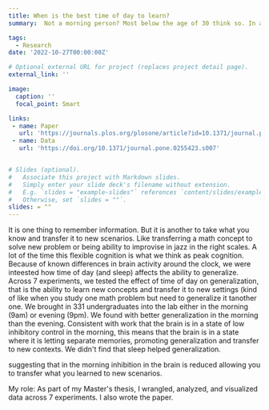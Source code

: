 ```yaml
---
title: When is the best time of day to learn?
summary:  Not a morning person? Most below the age of 30 think so. In a collaboration with Harvard Medical School, we tested if the ability for college students to learn and process new information is in fact worse in the morning. Remarkably, we find that the morning is actually the best time to learn new information, especially when we have to go beyond what we learned, and transfer it to new scenarios.

tags:
  - Research
date: '2022-10-27T00:00:00Z'

# Optional external URL for project (replaces project detail page).
external_link: ''

image:
  caption: ''
  focal_point: Smart

links:
 - name: Paper
   url: 'https://journals.plos.org/plosone/article?id=10.1371/journal.pone.0255423'
 - name: Data
   url: 'https://doi.org/10.1371/journal.pone.0255423.s007'


# Slides (optional).
#   Associate this project with Markdown slides.
#   Simply enter your slide deck's filename without extension.
#   E.g. `slides = "example-slides"` references `content/slides/example-slides.md`.
#   Otherwise, set `slides = ""`.
slides: = ""
---
```


It is one thing to remember information. But it is another to take what you know and transfer it to new scenarios. Like transferring a math concept to solve  new problem or being ability to improvise in jazz in the right scales. A lot of the time this flexible cognition is what we think as peak cognition. Because of known differences in brain activity around the clock, we were inteested how time of day (and sleep) affects the ability to generalize. Across 7 experiments, we tested the effect of time of day on generalization, that is the ability to learn new concepts and transfer it to new settings (kind of like when you study one math problem but need to generalize it tanother one. We brought in 331 undergraduates into the lab either in the morning (9am) or evening (9pm). We found with better generalization in the morning than the evening. Consistent with work that the brain is in a state of low inhibitory control in the morning, this means that the brain is in a state where it is letting  separate memories, promoting generalization and transfer to new contexts. We didn't find that sleep helped generalization.

 suggesting that in the morning inhibition in the brain is reduced allowing you to transfer what you learned to new scenarios.

My role: As part of my Master's thesis, I wrangled, analyzed, and visualized data across 7 experiments. I also wrote the paper.
